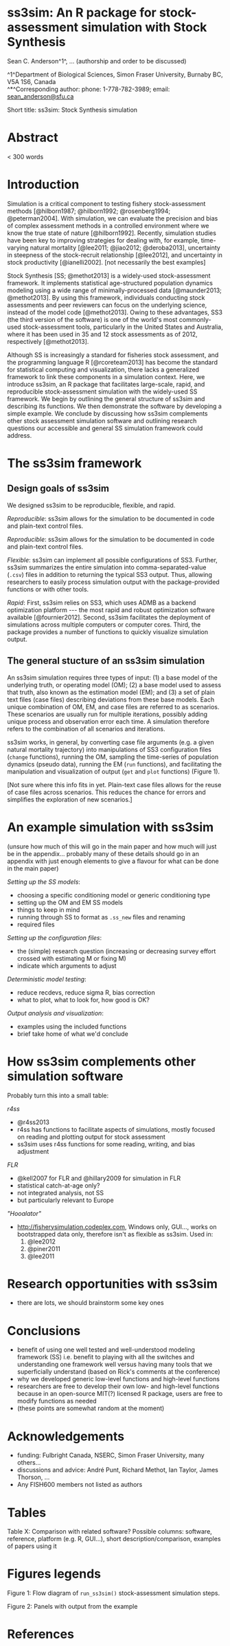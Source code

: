 # ss3sim: An R package for stock-assessment simulation with Stock Synthesis

Sean C. Anderson^1^, ...
(authorship and order to be discussed)

^1^Department of Biological Sciences, Simon Fraser University, 
Burnaby BC, V5A 1S6, Canada  
^*^Corresponding author: phone: 1-778-782-3989; email: sean_anderson@sfu.ca

Short title: ss3sim: Stock Synthesis simulation

# Abstract

< 300 words

# Introduction

Simulation is a critical component to testing fishery stock-assessment methods 
[@hilborn1987; @hilborn1992; @rosenberg1994; @peterman2004].
With simulation, we can evaluate the precision and bias of complex assessment methods 
in a controlled environment where we know the true state of nature [@hilborn1992].
Recently, simulation studies have been key to improving strategies for dealing with, 
for example, time-varying natural mortality [@lee2011; @jiao2012; @deroba2013], 
uncertainty in steepness of the stock-recruit relationship [@lee2012], 
and uncertainty in stock productivity [@ianelli2002].
[not necessarily the best examples]

Stock Synthesis [SS; @methot2013] is a widely-used stock-assessment framework.
It implements statistical age-structured population dynamics modeling
using a wide range of minimally-processed data [@maunder2013; @methot2013].
By using this framework, 
individuals conducting stock assessments and peer reviewers 
can focus on the underlying science, instead of the model code [@methot2013].
Owing to these advantages, SS3 (the third version of the software) 
is one of the world's most commonly-used stock-assessment tools, 
particularly in the United States and Australia, 
where it has been used in 35 and 12 stock assessments as of 2012, respectively [@methot2013].

Although SS is increasingly a standard for fisheries stock assessment, 
and the programming language R [@rcoreteam2013] has become the standard
for statistical computing and visualization, 
there lacks a generalized framework to link these components in a simulation context.
Here, we introduce ss3sim, 
an R package that facilitates large-scale, rapid, and reproducible
stock-assessment simulation with the widely-used SS framework.
We begin by outlining the general structure of ss3sim and describing its functions.
We then demonstrate the software by developing a simple example.
We conclude by discussing how ss3sim complements other stock assessment simulation software 
and outlining research questions our accessible and general SS simulation framework could address.

# The ss3sim framework

## Design goals of ss3sim

We designed ss3sim to be reproducible, flexible, and rapid.

*Reproducible*: ss3sim allows for the simulation to be documented
in code and plain-text control files.

*Reproducible*: ss3sim allows for the simulation to be documented 
in code and plain-text control files.

*Flexible*: ss3sim can implement all possible configurations of SS3.
Further, ss3sim summarizes the entire simulation into comma-separated-value (`.csv`) files 
in addition to returning the typical SS3 output.
Thus, allowing researchers to easily process simulation output
with the package-provided functions or with other tools.

*Rapid*: First, ss3sim relies on SS3, 
which uses ADMB as a backend optimization platform --- 
the most rapid and robust optimization software available [@fournier2012].
Second, ss3sim facilitates the deployment of simulations 
across multiple computers or computer cores.
Third, the package provides a number of functions 
to quickly visualize simulation output.

## The general stucture of an ss3sim simulation

An ss3sim simulation requires three types of input: 
(1) a base model of the underlying truth, or operating model (OM); 
(2) a base model used to assess that truth, also known as the estimation model (EM); 
and (3) a set of plain text files (case files) describing deviations from these base models.
Each unique combination of OM, EM, and case files are referred to as scenarios. 
These scenarios are usually run for multiple iterations, 
possibly adding unique process and observation error each time.
A simulation therefore refers to the combination of all scenarios and iterations.

ss3sim works, in general, by converting case file arguments 
(e.g. a given natural mortality trajectory) 
into manipulations of SS3 configuration files (`change` functions), 
running the OM, sampling the time-series of population dynamics (pseudo data), 
running the EM (`run` functions), 
and facilitating the manipulation and visualization of output 
(`get` and `plot` functions) (Figure 1).

[Not sure where this info fits in yet.
Plain-text case files allows for the reuse of case files across scenarios.
This reduces the chance for errors and simplifies the exploration of new scenarios.]

# An example simulation with ss3sim

(unsure how much of this will go in the main paper and how much will just be in the appendix... 
probably many of these details should go in an appendix with just enough elements 
to give a flavour for what can be done in the main paper)

*Setting up the SS models*: 

- choosing a specific conditioning model or generic conditioning type
- setting up the OM and EM SS models
- things to keep in mind
- running through SS to format as `.ss_new` files and renaming
- required files

*Setting up the configuration files*:

- the (simple) research question (increasing or decreasing survey effort crossed with estimating M or fixing M)
- indicate which arguments to adjust

*Deterministic model testing*:

- reduce recdevs, reduce sigma R, bias correction
- what to plot, what to look for, how good is OK?

*Output analysis and visualization*:

- examples using the included functions
- brief take home of what we'd conclude

# How ss3sim complements other simulation software

Probably turn this into a small table:

*r4ss*

- @r4ss2013
- r4ss has functions to facilitate aspects of simulations, mostly focused on
  reading and plotting output for stock assessment
- ss3sim uses r4ss functions for some reading, writing, and bias adjustment

*FLR*

- @kell2007 for FLR and @hillary2009 for simulation in FLR
- statistical catch-at-age only?
- not integrated analysis, not SS
- but particularly relevant to Europe

*"Hooalator"*

- http://fisherysimulation.codeplex.com, Windows only, GUI..., works on
  bootstrapped data only, therefore isn't as flexible as ss3sim. Used in:
    1. @lee2012
    2. @piner2011
    3. @lee2011

# Research opportunities with ss3sim

- there are lots, we should brainstorm some key ones

# Conclusions

- benefit of using one well tested and well-understood modeling framework (SS) i.e. benefit to playing with all the switches and understanding one framework well versus having many tools that we superficially understand (based on Rick's comments at the conference)
- why we developed generic low-level functions and high-level functions
- researchers are free to develop their own low- and high-level functions because in an open-source MIT(?) licensed R package, users are free to modify functions as needed
- (these points are somewhat random at the moment)

# Acknowledgements

- funding: Fulbright Canada, NSERC, Simon Fraser University, many others...
- discussions and advice: André Punt, Richard Methot, Ian Taylor, James
  Thorson, ...
- Any FISH600 members not listed as authors

# Tables

Table X: Comparison with related software? Possible columns: software, reference, platform (e.g. R, GUI...), short description/comparison, examples of papers using it

# Figures legends

Figure 1: Flow diagram of `run_ss3sim()` stock-assessment simulation steps.

Figure 2: Panels with output from the example

# References
